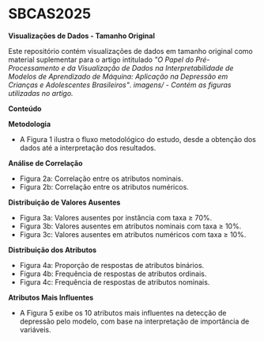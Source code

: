 # SBCAS2025

**Visualizações de Dados - Tamanho Original**

Este repositório contém visualizações de dados em tamanho original como material suplementar para o artigo intitulado *"O Papel do Pré-Processamento e da Visualização de Dados na Interpretabilidade de Modelos de Aprendizado de Máquina: Aplicação na Depressão em Crianças e Adolescentes Brasileiros"*.
*imagens/ - Contém as figuras utilizadas no artigo.*

**Conteúdo**

**Metodologia**
- A Figura 1 ilustra o fluxo metodológico do estudo, desde a obtenção dos dados até a interpretação dos resultados.

**Análise de Correlação**
- Figura 2a: Correlação entre os atributos nominais.
- Figura 2b: Correlação entre os atributos numéricos.

**Distribuição de Valores Ausentes**
- Figura 3a: Valores ausentes por instância com taxa ≥ 70%.
- Figura 3b: Valores ausentes em atributos nominais com taxa ≥ 10%.
- Figura 3c: Valores ausentes em atributos numéricos com taxa ≥ 10%.

**Distribuição dos Atributos**
- Figura 4a: Proporção de respostas de atributos binários.
- Figura 4b: Frequência de respostas de atributos ordinais.
- Figura 4c: Frequência de respostas de atributos nominais.

**Atributos Mais Influentes**
- A Figura 5 exibe os 10 atributos mais influentes na detecção de depressão pelo modelo, com base na interpretação de importância de variáveis.
